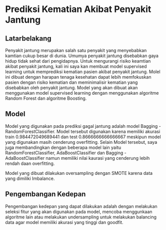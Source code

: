 # Prediksi Kematian Akibat Penyakit Jantung

## Latarbelakang

Penyakit jantung merupakan salah satu penyakit yang menyebabkan kamtian cukup besar di dunia. Umumya penyakit jantung disebabkan gaya hidup tidak sehat dari pengidapnya. Untuk mengurangi risiko keamtian akibat penyakit jantung, kali ini saya kan membuat model supervised learning untuk memprediksi kematian pasien akibat penyakit jantung. Molel ini dibuat dengan harapan tenaga kesehatan dapat lebih memfokuskan pasien dengan risiko kematian dan meminimalisir kematian yang disebabkan oleh penyakit jantung. Model yang akan dibuat akan menggunakan model supervised learning dengan menggunakan algoritme Random Forest dan algoritme Boosting.

## Model

Model yang digunakan pada prediksi gagal jantung adalah model Bagging - RandomForestClassifier. Model tersebut digunakan karena memiliki akurasi train 0.984472049689441 dan test 0.8666666666666667 meskipun model yang digunakan masih cenderung overfitting. Selain Model tersebut, saya juga membandingkan dengan beberapa model lain yaitu RandomForestClassifier, AdaBoostClassifier dan Bagging - AdaBoostClassifier namun memiliki nilai kaurasi yang cenderung lebih rendah daan overfitting.

Model yang dibuat dilakukan oversampling dengan SMOTE karena data yang dimiliki Imbalance.

## Pengembangan Kedepan

Pengembangan kedepan yang dapat dilakukan adalah dengan melakukan seleksi fitur yang akan digunakan pada model, mencoba menggunkaan algoritme lain atau melakukan undersampling untuk melakukan balancing data agar model memiliki akurasi yang tinggi dan goodfit.
